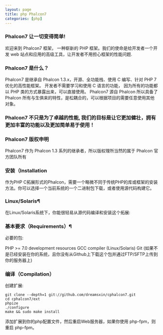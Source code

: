 ```yaml
---
layout: page
title: php Phalcon7
categories: [php]
---
```


### Phalcon7 让一切变得简单!
欢迎来到 Phalcon7 框架， 一种崭新的 PHP 框架。我们的使命是给开发者一个开发 web 站点和应用的高级工具，让开发者不用担心框架的性能问题.

### Phalcon7 是什么？
Phalcon7 是继承自 Phalcon 1.3.x，开源、全功能栈、使用 C 编写、针对 PHP 7 优化的高性能框架。 开发者不需要学习和使用 C 语言的功能， 因为所有的功能都以 PHP 类的方式暴露出来，可以直接使用。 Phalcon7 源自 Phalcon 所以具备了 Phalcon 所有与生俱来的特性，是松耦合的，可以根据项目的需要任意使用其他对象。

### Phalcon7 不只是为了卓越的性能, 我们的目标是让它更加健壮，拥有更加丰富的功能以及更加简单易于使用！

### Phalcon7 版权申明
Phalcon7 作为 Phalcon 1.3 系列的继承者，所以版权理所当然的属于 Phalcon 官方团队所有   

### 安装（Installation
作为PHP C拓展形式的Phalcon，需要一个略微不同于传统PHP的库或框架的安装方法。你可以选择一个当前系统的一个二进制包下载，或者使用源代码构建它。

### Linux/Solaris¶
在Linux/Solaris系统下，你能很轻易从源代码编译和安装这个拓展:

### 基本要求（Requirements）¶
必要的包:

PHP >= 7.0 development resources
GCC compiler (Linux/Solaris)
Git (如果不是已经安装在你的系统，且你没有从Github上下载这个包并通过FTP/SFTP上传到你的服务器上)
### 编译（Compilation）
创建扩展:

```
git clone --depth=1 git://github.com/dreamsxin/cphalcon7.git
cd cphalcon7/ext
phpize
./configure
make && sudo make install
```
添加扩展到你的php配置文件，然后重启Web服务器，如果你使用 php-fpm，则重启 php-fpm。